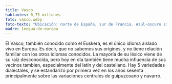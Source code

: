 ```yaml
---
title: Vasco
hablantes: 0,75 millones
foto: vasco.webp
foto-texto: "Ubicación: norte de España, sur de Francia. Azul-oscuro significa más de 50% de la población lo habla, azul-claro significa más de 20%"
madre: lengua-de-europa
---
```


El Vasco, también conocido como el Euskera, es el único idioma aislado vivo en Europa. Es decir, que no sabemos sus orígines, y no tiene relación familiar con los otros idiomas conocidos. La mayoría de su léxico viene de su raíz desconocida, pero hoy en día también tiene mucha influencia de sus vecinos tambien, especialmente del latín y del castellano. Hay 5 variedades dialectales, y se estandarizó por primera vez en los años sesenta principalmente sobre las variaciones centrales de guipuzcoano y navarro.